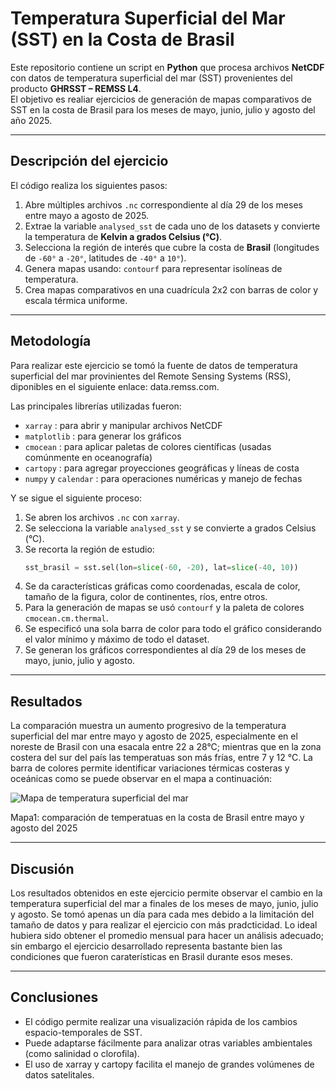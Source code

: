 # Temperatura Superficial del Mar (SST) en la Costa de Brasil

Este repositorio contiene un script en **Python** que procesa archivos **NetCDF** con datos de temperatura superficial del mar (SST) provenientes del producto **GHRSST – REMSS L4**.  
El objetivo es realiar ejercicios de generación de mapas comparativos de SST en la costa de Brasil para los meses de mayo, junio, julio y agosto del año 2025.

---

## Descripción del ejercicio

El código realiza los siguientes pasos:

1. Abre múltiples archivos `.nc` correspondiente al día 29 de los meses entre mayo a agosto de 2025.  
2. Extrae la variable `analysed_sst` de cada uno de los datasets y convierte la temperatura de **Kelvin a grados Celsius (°C)**.  
3. Selecciona la región de interés que cubre la costa de **Brasil** (longitudes de `-60°` a `-20°`, latitudes de `-40°` a `10°`).  
4. Genera mapas usando: `contourf` para representar isolíneas de temperatura.
5. Crea mapas comparativos en una cuadrícula 2x2 con barras de color y escala térmica uniforme.

---
## Metodología
Para realizar este ejercicio se tomó la fuente de datos de temperatura superficial del mar provinientes del Remote Sensing Systems (RSS), diponibles en el siguiente enlace: data.remss.com. 

Las principales librerías utilizadas fueron:

- `xarray` : para abrir y manipular archivos NetCDF  
- `matplotlib` : para generar los gráficos  
- `cmocean` : para aplicar paletas de colores científicas (usadas comúnmente en oceanografía)  
- `cartopy` : para agregar proyecciones geográficas y líneas de costa  
- `numpy` y `calendar` : para operaciones numéricas y manejo de fechas
 
Y se sigue el siguiente proceso: 
1. Se abren los archivos `.nc` con `xarray`.
2. Se selecciona la variable `analysed_sst` y se convierte a grados Celsius (°C).
3. Se recorta la región de estudio:
   ```python
   sst_brasil = sst.sel(lon=slice(-60, -20), lat=slice(-40, 10))
4. Se da características gráficas como coordenadas, escala de color, tamaño de la figura, color de continentes, ríos, entre otros.
5. Para la generación de mapas se usó  `contourf` y la paleta de colores `cmocean.cm.thermal`.
6. Se especificó una sola barra de color para todo el gráfico considerando el valor mínimo y máximo de todo el dataset. 
7. Se generan los gráficos correspondientes al día 29 de los meses de mayo, junio, julio y agosto.

---
## Resultados
La comparación muestra un aumento progresivo de la temperatura superficial del mar entre mayo y agosto de 2025, especialmente en el noreste de Brasil con una esacala entre 22 a 28°C; mientras que en la zona costera del sur del país las temperatuas son más frías, entre 7 y 12 °C.
La barra de colores permite identificar variaciones térmicas costeras y oceánicas como se puede observar en el mapa a continuación:

![Mapa de temperatura superficial del mar](./SST_Brasil.png) 

Mapa1: comparación de temperatuas en la costa de Brasil entre mayo y agosto del 2025


 ---
## Discusión
Los resultados obtenidos en este ejercicio permite observar el cambio en la temperatura superficial del mar a finales de los meses de mayo, junio, julio y agosto. Se tomó apenas un día para cada mes debido a la limitación del tamaño de datos y para realizar el ejercicio con más pradcticidad. Lo ideal hubiera sido obtener el promedio mensual para hacer un análisis adecuado; sin embargo el ejercicio desarrollado representa bastante bien las condiciones que fueron caraterísticas en Brasil durante esos meses.

 ---
## Conclusiones
- El código permite realizar una visualización rápida de los cambios espacio-temporales de SST.
- Puede adaptarse fácilmente para analizar otras variables ambientales (como salinidad o clorofila).
- El uso de xarray y cartopy facilita el manejo de grandes volúmenes de datos satelitales.
